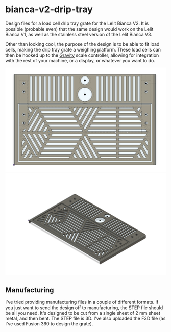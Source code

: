 # bianca-v2-drip-tray
Design files for a load cell drip tray grate for the Lelit Bianca V2. It is possible (probable even) that the same design would work on the Lelit Bianca V1, as well as the stainless steel version of the Lelit Bianca V3.

Other than looking cool, the purpose of the design is to be able to fit load cells, making the drip tray grate a weighing platform. These load cells can then be hooked up to the [Gravity](https://github.com/variegated-coffee/gravity) scale controller, allowing for integration with the rest of your machine, or a display, or whatever you want to do.

![Top-down view of the grate](https://github.com/variegated-coffee/bianca-v2-drip-tray/blob/main/top-down.png?raw=true)
![Isometric view of the grate](https://github.com/variegated-coffee/bianca-v2-drip-tray/blob/main/isometric.png?raw=true)

## Manufacturing
I've tried providing manufacturing files in a couple of different formats. If you just want to send the design off to manufacturing, the STEP file should be all you need. It's designed to be cut from a single sheet of 2 mm sheet metal, and then bent. The STEP file is 3D. I've also uploaded the F3D file (as I've used Fusion 360 to design the grate).